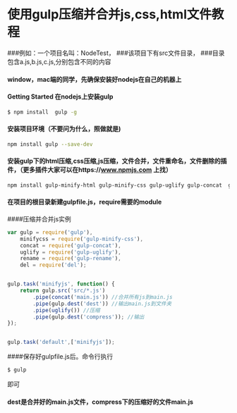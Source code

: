 # 使用gulp压缩并合并js,css,html文件教程
###例如：一个项目名叫：NodeTest，
###该项目下有src文件目录，
###目录包含a.js,b.js,c.js,分别包含不同的内容

#### window，mac端的同学，先确保安装好nodejs在自己的机器上
#### Getting Started 在nodejs上安装gulp
```sh
$ npm install  gulp -g
```
#### 安装项目环境（不要问为什么，照做就是)

```sh
npm install gulp --save-dev
```

#### 安装gulp下的html压缩,css压缩,js压缩，文件合并，文件重命名，文件删除的插件，（更多插件大家可以在https://www.npmjs.com 上找）

```sh
npm install gulp-minify-html gulp-minify-css gulp-uglify gulp-concat  gulp-rename del --save-dev
```

#### 在项目的根目录新建gulpfile.js，require需要的module

####压缩并合并js实例



```js
var gulp = require('gulp'),
    minifycss = require('gulp-minify-css'),
    concat = require('gulp-concat'),
    uglify = require('gulp-uglify'),
    rename = require('gulp-rename'),
    del = require('del');


gulp.task('minifyjs', function() {
	return gulp.src('src/*.js')
		.pipe(concat('main.js')) //合并所有js到main.js
		.pipe(gulp.dest('dest')) //输出main.js到文件夹
		.pipe(uglify()) //压缩
		.pipe(gulp.dest('compress')); //输出
});


gulp.task('default',['minifyjs']);


```

####保存好gulpfile.js后。命令行执行
```sh
$ gulp
```

即可
#### dest是合并好的main.js文件，compress下的压缩好的文件main.js

